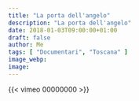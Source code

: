 ```yaml
---
title: "La porta dell'angelo"
description: "La porta dell'angelo"
date: 2018-01-03T09:00:00+01:00
draft: false
author: Me
tags: [ "Documentari", "Toscana" ]
image_webp:
image:
---
```


{{< vimeo 00000000 >}}

